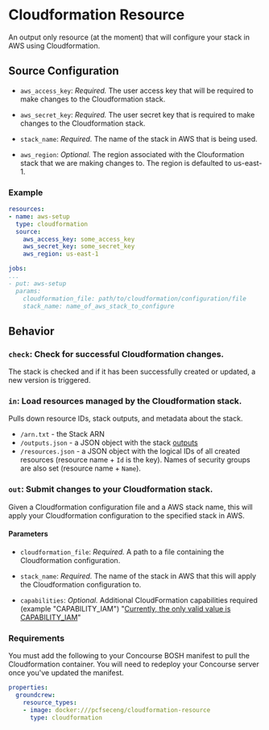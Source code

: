 # Cloudformation Resource

An output only resource (at the moment) that will configure your stack in AWS using Cloudformation.

## Source Configuration

* `aws_access_key`: *Required.* The user access key that will be required to make changes to the Cloudformation stack.

* `aws_secret_key`: *Required.* The user secret key that is required to make changes to the Cloudformation stack.

* `stack_name`: *Required.* The name of the stack in AWS that is being used.

* `aws_region`: *Optional.* The region associated with the Clouformation stack that we are making changes to. The region is defaulted to us-east-1.

### Example

``` yaml
resources:
- name: aws-setup
  type: cloudformation
  source:
    aws_access_key: some_access_key
    aws_secret_key: some_secret_key
    aws_region: us-east-1
```

``` yaml
jobs:
...
- put: aws-setup
  params:
    cloudformation_file: path/to/cloudformation/configuration/file
    stack_name: name_of_aws_stack_to_configure
```

## Behavior

### `check`: Check for successful Cloudformation changes.

The stack is checked and if it has been successfully created or updated, a new version is triggered.

### `in`: Load resources managed by the Cloudformation stack.

Pulls down resource IDs, stack outputs, and metadata about the stack.

 * `/arn.txt` - the Stack ARN
 * `/outputs.json` - a JSON object with the stack [outputs](http://docs.aws.amazon.com/AWSCloudFormation/latest/UserGuide/outputs-section-structure.html)
 * `/resources.json` - a JSON object with the logical IDs of all created resources (resource name + `Id` is the key). Names of security groups are also set (resource name + `Name`).

### `out`: Submit changes to your Cloudformation stack.

Given a Cloudformation configuration file and a AWS stack name, this will apply your Cloudformation configuration to the specified stack in AWS.

#### Parameters

* `cloudformation_file`: *Required.* A path to a file containing the Cloudformation configuration.

* `stack_name`: *Required.* The name of the stack in AWS that this will apply the Cloudformation configuration to.

* `capabilities`: *Optional.* Additional CloudFormation capabilities required (example "CAPABILITY_IAM")
  "[Currently, the only valid value is CAPABILITY_IAM](http://docs.aws.amazon.com/AWSCloudFormation/latest/APIReference/API_CreateStack.html)"

### Requirements

You must add the following to your Concourse BOSH manifest to pull the Cloudformation container.
You will need to redeploy your Concourse server once you've updated the manifest.

```yaml
properties:
  groundcrew:
    resource_types:
    - image: docker:///pcfseceng/cloudformation-resource
      type: cloudformation
```
